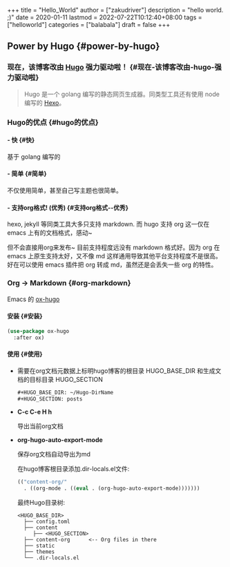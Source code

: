 +++
title = "Hello_World"
author = ["zakudriver"]
description = "hello world. ;)"
date = 2020-01-11
lastmod = 2022-07-22T10:12:40+08:00
tags = ["helloworld"]
categories = ["balabala"]
draft = false
+++

## Power by Hugo {#power-by-hugo}


### **现在，该博客改由 [Hugo](https://gohugo.io/) 强力驱动啦！** {#现在-该博客改由-hugo-强力驱动啦}

> Hugo 是一个 golang 编写的静态网页生成器。同类型工具还有使用 node 编写的 [Hexo](https://hexo.io/)。


### Hugo的优点 {#hugo的优点}


#### - 快 {#快}

基于 golang 编写的


#### - 简单 {#简单}

不仅使用简单，甚至自己写主题也很简单。


#### - 支持org格式! (优秀) {#支持org格式--优秀}

hexo, jekyll 等同类工具大多只支持 markdown. 而 hugo 支持 org 这一仅在 emacs 上有的文档格式，感动~

<div class="EXPLAIN">

但不会直接用org来发布~ 目前支持程度远没有 markdown 格式好。因为 org 在 emacs 上原生支持太好，又不像 md 这样通用导致其他平台支持程度不是很高。好在可以使用 emacs 插件把 org 转成 md，虽然还是会丢失一些 org 的特性。

</div>


### Org -&gt; Markdown {#org-markdown}

Emacs 的 [ox-hugo](https://ox-hugo.scripter.co/)


#### 安装 {#安装}

```lisp
(use-package ox-hugo
  :after ox)
```


#### 使用 {#使用}

<!--list-separator-->

-  需要在org文档元数据上标明hugo博客的根目录 HUGO_BASE_DIR 和生成文档的目标目录 HUGO_SECTION

    ```org
    #+HUGO_BASE_DIR: ~/Hugo-DirName
    #+HUGO_SECTION: posts
    ```

<!--list-separator-->

-  **C-c C-e H h**

    导出当前org文档

<!--list-separator-->

-  **org-hugo-auto-export-mode**

    保存org文档自动导出为md

    在hugo博客根目录添加.dir-locals.el文件:

    ```lisp
    (("content-org/"
      . ((org-mode . ((eval . (org-hugo-auto-export-mode)))))))
    ```

    最终Hugo目录树:

    ```nil
    <HUGO_BASE_DIR>
      ├── config.toml
      ├── content
         ├── <HUGO_SECTION>
      ├── content-org      <-- Org files in there
      ├── static
      ├── themes
      └── .dir-locals.el
    ```
